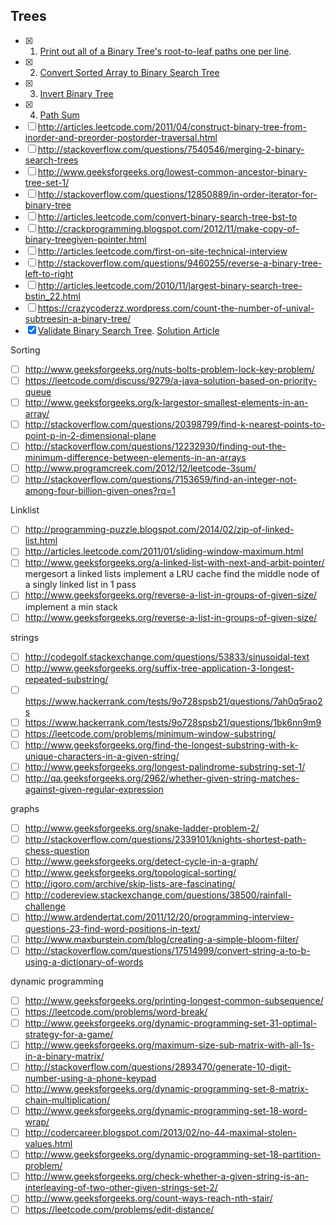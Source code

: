 ## Trees
- [x] 1. [Print out all of a Binary Tree's root-to-leaf paths one per line](http://www.geeksforgeeks.org/given-a-binary-tree-print-out-all-of-its-root-to-leaf-paths-one-per-line/). 
- [x] 2. [Convert Sorted Array to Binary Search Tree](https://leetcode.com/problems/convert-sorted-array-to-binary-search-tree/description/)
- [x] 3. [Invert Binary Tree](https://leetcode.com/problems/invert-binary-tree/description/)
- [x] 4. [Path Sum](https://leetcode.com/problems/path-sum/description/)
- [ ] http://articles.leetcode.com/2011/04/construct-binary-tree-from-inorder-and-preorder-postorder-traversal.html
- [ ] http://stackoverflow.com/questions/7540546/merging-2-binary-search-trees
- [ ] http://www.geeksforgeeks.org/lowest-common-ancestor-binary-tree-set-1/
- [ ] http://stackoverflow.com/questions/12850889/in-order-iterator-for-binary-tree
- [ ] http://articles.leetcode.com/convert-binary-search-tree-bst-to
- [ ] http://crackprogramming.blogspot.com/2012/11/make-copy-of-binary-treegiven-pointer.html
- [ ] http://articles.leetcode.com/first-on-site-technical-interview
- [ ] http://stackoverflow.com/questions/9460255/reverse-a-binary-tree-left-to-right
- [ ] http://articles.leetcode.com/2010/11/largest-binary-search-tree-bstin_22.html
- [ ] https://crazycoderzz.wordpress.com/count-the-number-of-unival-subtreesin-a-binary-tree/
- [x] [Validate Binary Search Tree](https://leetcode.com/problems/validate-binary-search-tree/). [Solution Article](http://articles.leetcode.com/determine-if-binary-tree-is-binary/)

Sorting
- [ ] http://www.geeksforgeeks.org/nuts-bolts-problem-lock-key-problem/
- [ ] https://leetcode.com/discuss/9279/a-java-solution-based-on-priority-queue
- [ ] http://www.geeksforgeeks.org/k-largestor-smallest-elements-in-an-array/
- [ ] http://stackoverflow.com/questions/20398799/find-k-nearest-points-to-point-p-in-2-dimensional-plane
- [ ] http://stackoverflow.com/questions/12232930/finding-out-the-minimum-difference-between-elements-in-an-arrays
- [ ] http://www.programcreek.com/2012/12/leetcode-3sum/
- [ ] http://stackoverflow.com/questions/7153659/find-an-integer-not-among-four-billion-given-ones?rq=1

Linklist
- [ ] http://programming-puzzle.blogspot.com/2014/02/zip-of-linked-list.html
- [ ] http://articles.leetcode.com/2011/01/sliding-window-maximum.html
- [ ] http://www.geeksforgeeks.org/a-linked-list-with-next-and-arbit-pointer/
mergesort a linked lists
implement a LRU cache
find the middle node of a singly linked list in 1 pass
- [ ] http://www.geeksforgeeks.org/reverse-a-list-in-groups-of-given-size/
implement a min stack
- [ ] http://www.geeksforgeeks.org/reverse-a-list-in-groups-of-given-size/

strings
- [ ] http://codegolf.stackexchange.com/questions/53833/sinusoidal-text
- [ ] http://www.geeksforgeeks.org/suffix-tree-application-3-longest-repeated-substring/
- [ ] https://www.hackerrank.com/tests/9o728spsb21/questions/7ah0q5rao2s
- [ ] https://www.hackerrank.com/tests/9o728spsb21/questions/1bk6nn9m9
- [ ] https://leetcode.com/problems/minimum-window-substring/
- [ ] http://www.geeksforgeeks.org/find-the-longest-substring-with-k-unique-characters-in-a-given-string/
- [ ] http://www.geeksforgeeks.org/longest-palindrome-substring-set-1/
- [ ] http://qa.geeksforgeeks.org/2962/whether-given-string-matches-against-given-regular-expression

graphs
- [ ] http://www.geeksforgeeks.org/snake-ladder-problem-2/
- [ ] http://stackoverflow.com/questions/2339101/knights-shortest-path-chess-question
- [ ] http://www.geeksforgeeks.org/detect-cycle-in-a-graph/
- [ ] http://www.geeksforgeeks.org/topological-sorting/
- [ ] http://igoro.com/archive/skip-lists-are-fascinating/
- [ ] http://codereview.stackexchange.com/questions/38500/rainfall-challenge
- [ ] http://www.ardendertat.com/2011/12/20/programming-interview-questions-23-find-word-positions-in-text/
- [ ] http://www.maxburstein.com/blog/creating-a-simple-bloom-filter/
- [ ] http://stackoverflow.com/questions/17514999/convert-string-a-to-b-using-a-dictionary-of-words

dynamic programming
- [ ] http://www.geeksforgeeks.org/printing-longest-common-subsequence/
- [ ] https://leetcode.com/problems/word-break/
- [ ] http://www.geeksforgeeks.org/dynamic-programming-set-31-optimal-strategy-for-a-game/
- [ ] http://www.geeksforgeeks.org/maximum-size-sub-matrix-with-all-1s-in-a-binary-matrix/
- [ ] http://stackoverflow.com/questions/2893470/generate-10-digit-number-using-a-phone-keypad
- [ ] http://www.geeksforgeeks.org/dynamic-programming-set-8-matrix-chain-multiplication/
- [ ] http://www.geeksforgeeks.org/dynamic-programming-set-18-word-wrap/
- [ ] http://codercareer.blogspot.com/2013/02/no-44-maximal-stolen-values.html
- [ ] http://www.geeksforgeeks.org/dynamic-programming-set-18-partition-problem/
- [ ] http://www.geeksforgeeks.org/check-whether-a-given-string-is-an-interleaving-of-two-other-given-strings-set-2/
- [ ] http://www.geeksforgeeks.org/count-ways-reach-nth-stair/
- [ ] https://leetcode.com/problems/edit-distance/
